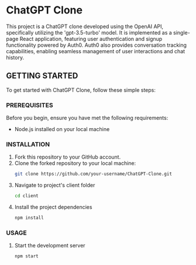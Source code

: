 # ChatGPT Clone

This project is a ChatGPT clone developed using the OpenAI API, specifically utilizing the 'gpt-3.5-turbo' model. 
It is implemented as a single-page React application, featuring user authentication and signup functionality powered by Auth0. 
Auth0 also provides conversation tracking capabilities, enabling seamless management of user interactions and chat history.

## GETTING STARTED

To get started with ChatGPT Clone, follow these simple steps:

### PREREQUISITES 

Before you begin, ensure you have met the following requirements:
- Node.js installed on your local machine

### INSTALLATION

1. Fork this repository to your GitHub account.
2. Clone the forked repository to your local machine:
   ```bash
   git clone https://github.com/your-username/ChatGPT-Clone.git
   ```
3. Navigate to project's client folder
   ```bash
   cd client
   ```
4. Install the project dependencies
   ```bash
   npm install
   ```

### USAGE
1. Start the development server
   ```bash
   npm start
   ```